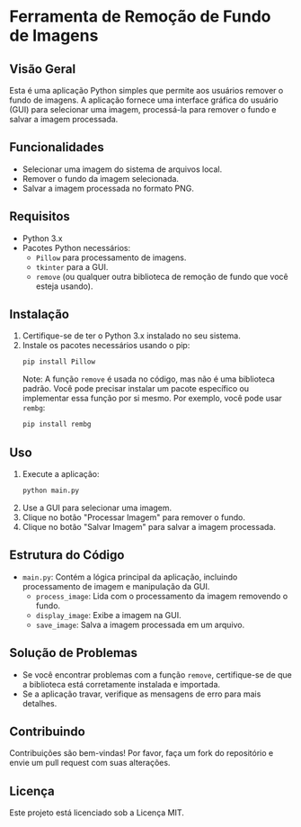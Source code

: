 # Ferramenta de Remoção de Fundo de Imagens

## Visão Geral
Esta é uma aplicação Python simples que permite aos usuários remover o fundo de imagens. A aplicação fornece uma interface gráfica do usuário (GUI) para selecionar uma imagem, processá-la para remover o fundo e salvar a imagem processada.

## Funcionalidades
- Selecionar uma imagem do sistema de arquivos local.
- Remover o fundo da imagem selecionada.
- Salvar a imagem processada no formato PNG.

## Requisitos
- Python 3.x
- Pacotes Python necessários:
  - `Pillow` para processamento de imagens.
  - `tkinter` para a GUI.
  - `remove` (ou qualquer outra biblioteca de remoção de fundo que você esteja usando).

## Instalação
1. Certifique-se de ter o Python 3.x instalado no seu sistema.
2. Instale os pacotes necessários usando o pip:
   ```bash
   pip install Pillow
   ```
   Note: A função `remove` é usada no código, mas não é uma biblioteca padrão. Você pode precisar instalar um pacote específico ou implementar essa função por si mesmo. Por exemplo, você pode usar `rembg`:
   ```bash
   pip install rembg
   ```

## Uso
1. Execute a aplicação:
   ```bash
   python main.py
   ```
2. Use a GUI para selecionar uma imagem.
3. Clique no botão "Processar Imagem" para remover o fundo.
4. Clique no botão "Salvar Imagem" para salvar a imagem processada.

## Estrutura do Código
- `main.py`: Contém a lógica principal da aplicação, incluindo processamento de imagem e manipulação da GUI.
  - `process_image`: Lida com o processamento da imagem removendo o fundo.
  - `display_image`: Exibe a imagem na GUI.
  - `save_image`: Salva a imagem processada em um arquivo.

## Solução de Problemas
- Se você encontrar problemas com a função `remove`, certifique-se de que a biblioteca está corretamente instalada e importada.
- Se a aplicação travar, verifique as mensagens de erro para mais detalhes.

## Contribuindo
Contribuições são bem-vindas! Por favor, faça um fork do repositório e envie um pull request com suas alterações.

## Licença
Este projeto está licenciado sob a Licença MIT.
